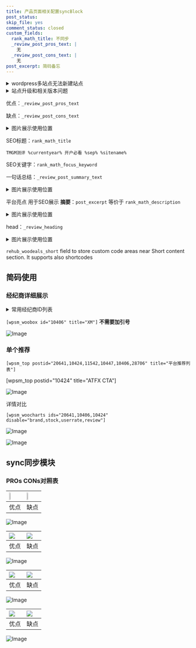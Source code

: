 ```yaml
---
title: 产品页面相关配置syncBlock
post_status: 
skip_file: yes
comment_status: closed
custom_fields:
  rank_math_title: 不同步
  _review_post_pros_text: |
    无
  _review_post_cons_text: |
    无
post_excerpt: 简码备忘
---
```

<details><summary>wordpress多站点无法新建站点</summary>

<li>和报错需要清理cookies一样的原因</li>
<li>wp-config.php里面<code>define( 'SUBDOMAIN_INSTALL', false );//子域名安装</code></li>
<li>新建子站点是用<code>define( 'SUBDOMAIN_INSTALL', true);//子域名安装</code> 完成以后，改成<code>false</code></li>
</details>

<details><summary>站点升级和相关版本问题</summary>

<p>wordpress：5.9.9
woocommerce：7.5.1
出现问题的地方：主题选项里面>><strong>Product layout >>compact style</strong></p>
<p>如何出现没有用过的字段 导致无法保存。先导出配置 然后进行修改，后面再次恢复即可。</p>
<p>出现部分字段无法显示时，需要返回默认布局后，对产品进行保存就好了。</p>
<p></p>
</details>

优点：`_review_post_pros_text`

缺点：`_review_post_cons_text`

<details><summary>图片展示使用位置</summary>

<img src="https://prod-files-secure.s3.us-west-2.amazonaws.com/39ed1227-6d7d-4570-be36-9ccd4a2c4241/f51d3d83-55d4-4bdf-9604-f37ec77ab556/Untitled.png?X-Amz-Algorithm=AWS4-HMAC-SHA256&X-Amz-Content-Sha256=UNSIGNED-PAYLOAD&X-Amz-Credential=ASIAZI2LB466WVHTHKSX%2F20250414%2Fus-west-2%2Fs3%2Faws4_request&X-Amz-Date=20250414T045520Z&X-Amz-Expires=3600&X-Amz-Security-Token=IQoJb3JpZ2luX2VjEIT%2F%2F%2F%2F%2F%2F%2F%2F%2F%2FwEaCXVzLXdlc3QtMiJGMEQCIE4qCX9s%2BUpJqQ2lBDAeNMuvX68GSjYPOCLsYGqXpIEXAiBRV5cAfI709ntU3qGlLX54A1EsfCGcccBL8CtOdXd%2BpSqIBAj9%2F%2F%2F%2F%2F%2F%2F%2F%2F%2F8BEAAaDDYzNzQyMzE4MzgwNSIM5%2BouOFZ4xKmBQwZwKtwDM3koqt4YjWiJ4dBDZexpRsg5WWMG0BlhaWfyYEIyIfVHFHh1J%2FFHNSUR4YJVEAWA%2FAWz3yYIpWeqZmZ0OW4a16R79Ug7GhubicGvOhSi0l9oAtxhPIxiyMigvSO8%2FO89DgWyqZHkW4AW8pP9gzi8OQ6XdAZlbxUdct3Krv7lcBdUKtpJXE2rMK0JBxc7FKnsh%2FxAl1WFLU6BEOkbO%2F8myQZWLtoFzEw7E1VtxSrlRML2HBCylR4S1uygVvXL7CTb5WKa1ZWNuo9GsHjTe%2BlO7pf1g%2FYi7RbEezJl27m16HU1ZE9u%2F5hEAG8%2B5TCYNtuyEw0g1nXycPPSgdm5Yv7SMEXQZ0jgqQvT%2BIQWsqhARYd%2BjaM%2F8AlACe%2BnjO3tikYYVhEluSad7QxrbBLmsjMyWZBnZon2t4IbwMsVPeI4SMPK415dmJ%2FWMNC2gqG0Gvj%2FzCNl8p5u5GECPAPpPMHIiIk5SOSXTM%2BDzdrJyGza4YZ4hMcObBy41ZO4YthsUIJoKpdsugtP5mD3ZumdHayZWWmxShru8tz8CLMeyILrG5GWFE3TFAjV82hAVXdFPciyIKAJ7Y95uYPLXEJ0VP1CH%2BoedwldRIYbqtBaGeueKBgYSu9zgkb3DLjuQl4w1I7yvwY6pgFhWtbK0fO6ZuJ3Mr%2F23sg1IpdfwYZLt7n7tIXlR0My%2BmOxf%2BGTlB%2BmBOsHTmyG2czo4J14qWfh91ecNgv4jnE4OCkyxq0tc9y1B%2FN8BRlxtzvue11Bd0981A4GkoQmvYILmLRcJb8Dktlp%2Fqzd9HU1U%2FUNgS1s6GGdf43s3QuEnnvgGaZo94hqYyjiwykr5Y26e7U0UxWC95ZBI17YRkciZvSkrMEP&X-Amz-Signature=168c5a445de152040087a3ffc9b22d263b33974dc3a8b862deb742038b8fd71c&X-Amz-SignedHeaders=host&x-id=GetObject" alt="Image">
</details>

SEO标题：`rank_math_title`

`TMGM测评 %currentyear% 开户必看 %sep% %sitename%`

SEO关键字：`rank_math_focus_keyword`

一句话总结：`_review_post_summary_text`

<details><summary>图片展示使用位置</summary>

<img src="https://prod-files-secure.s3.us-west-2.amazonaws.com/39ed1227-6d7d-4570-be36-9ccd4a2c4241/4b96a922-296c-4f4e-8630-d1c870cbce01/Untitled.png?X-Amz-Algorithm=AWS4-HMAC-SHA256&X-Amz-Content-Sha256=UNSIGNED-PAYLOAD&X-Amz-Credential=ASIAZI2LB466VNRAYUIO%2F20250414%2Fus-west-2%2Fs3%2Faws4_request&X-Amz-Date=20250414T045520Z&X-Amz-Expires=3600&X-Amz-Security-Token=IQoJb3JpZ2luX2VjEIT%2F%2F%2F%2F%2F%2F%2F%2F%2F%2FwEaCXVzLXdlc3QtMiJHMEUCIQDNZvGG3ieVnpieVGK2nsl2cGBP5OqslpuBo4YHw%2FtDpwIgRmUWxVtUNZbSHV791ENNPneNh4fr1EqWPrsWYHLt6CoqiAQI%2Ff%2F%2F%2F%2F%2F%2F%2F%2F%2F%2FARAAGgw2Mzc0MjMxODM4MDUiDKqThl8aVaGJGWuNCCrcA6Ah5IZxfcFIbL1Uk%2BIPyNAC2nBowQtLj%2FtxmLPOa9YF81UTpLd3OCIZds1axzwyXpwZX39rJmLCQLgWEAc4cAZlFCNByrr1fc7Bpzn7YDTG%2FWplm7%2B%2BOOV1ElL7TmZWQJww0gB9PQkWCDXpgvNkMwPd3nDNUd0Ph0SOJfD%2FrTswm8oADwZ9uJVIxLHoFCJ7dGdyYLA9l5YIy7RRSuO2o1wcbS8LFADie4pUw9kKyw6wePkZNiOv8KYA59TvhEodtSJKIMrtSrE1YNQieDHUEsh9owpPGNSsN5wUMeJayxtPq4SazH%2BGiSRlZ%2FmNpga6WvB9QmeEzIVFKtgerNjSYNB59Om7KmiCUeB%2B%2BJ42gu%2BS6bCY0yYL6GPMyQV2kPez3SP3cRhKlLq%2BevCFsiB14fiFGRqn0UZOGrDNH38Ge4zyGmbGfDK1Gz3HmNrSs5RVczanZSy2VK1idd2IWvVlX2jSgoJLfwlbEe%2FlXQJwddURqL87o1IIDdBMbHqpe9jzYcaiIAuxoJx8Y2Mt%2FxHCe1x3KUeTvRr6zQTiGXYTNlTad%2BBNKKLwgpPmwnMJyw%2F70CaD%2BAS3tIZkUc0secWQIe3fpUdkkQ9KVbnNtNa0f7WEprNgmNvblAMhHOaZMO%2BO8r8GOqUBvjy8FukAfM66Bj3DsRJukWCWovwvXJCZBnMqfvM9MNW8GrdMCGRKRwTacY%2BKQI9%2BRpwTvu2uNvsyVMxnuMVaseTdNVTJVn3fA6dOy3bWhuutOZ%2B0f6gtcDb9n5Ojw6ppFwWHzdG6ziAHlhuU2UtQLmpzzA%2FpKMk2w3y1QCmTwv89%2FFhhq%2BFcmAX8l05kmfDeNSxc3VI%2BQn3CWyNgNa8YZdBV3ATX&X-Amz-Signature=a4a9ead097dccd636b46498f373f8505a0b1b6b0b3d8b0a438e65661c87c356f&X-Amz-SignedHeaders=host&x-id=GetObject" alt="Image">
</details>

平台亮点 用于SEO展示 **摘要**：`post_excerpt`  等价于 `rank_math_description`

<details><summary>图片展示使用位置</summary>

<img src="https://prod-files-secure.s3.us-west-2.amazonaws.com/39ed1227-6d7d-4570-be36-9ccd4a2c4241/1ee11f63-b60a-4dfe-a7a7-d58ff23b5d88/Untitled.png?X-Amz-Algorithm=AWS4-HMAC-SHA256&X-Amz-Content-Sha256=UNSIGNED-PAYLOAD&X-Amz-Credential=ASIAZI2LB46657STHJZA%2F20250414%2Fus-west-2%2Fs3%2Faws4_request&X-Amz-Date=20250414T045521Z&X-Amz-Expires=3600&X-Amz-Security-Token=IQoJb3JpZ2luX2VjEIT%2F%2F%2F%2F%2F%2F%2F%2F%2F%2FwEaCXVzLXdlc3QtMiJHMEUCIE6VqAI%2F78M27U9OgvNul7IADn7V8X%2B2V6CR01TuSL3lAiEAqCV6Ebc9f3lFhYGbbkZiV0n1wdQGKeJU%2FOE42DK5xVMqiAQI%2Ff%2F%2F%2F%2F%2F%2F%2F%2F%2F%2FARAAGgw2Mzc0MjMxODM4MDUiDH6juxOGHNjtS4AXpyrcA3z9VE60OYDvB76zR8cvq1LtHJHFO9w70DhGmXF9QV3%2FPTMLLIFdvb%2FtwxcRuOCjIxI%2B49btxA%2BaIwjVFEHHKmOYUw3tYPZuqtwL121V6NvoEO0LccOkW9ICPpS6CKyCQgyLe0EKUY63v19HbYG%2B9GYsQMZ0Fv2dhXIhphmyLCn84uffHJOhWq2ebqgjhqfgVkrzgwZy5egh%2FNNXicpDJmCDCdncasUtHnI3KxWW8%2BLGLOVqIrH2tzJAdyUZMQlExHVzUfD6gWIo4c1S4ssQ%2BsR%2FyIGudKkHULAt1IgpcSn2ty90keeXsf7UBdkuRLdbfI2lHPR8qtZ7G6OEGPtm63lUS8Qb5pGJaaQDJsG1Al2A6Cg8UvLk7b7qkn5nRogXIh%2BhTP1EckeUtb1YvJR3u%2F3Ph%2B4Orn5QrdJjo5EGgD278o6xN2JKCsaRIL3tf6LduBb5PhsfHvbetPD6ZFKklvVRywT9N1YaqBm5snDrLx7GFbDPDY240Bo4himdNpjfHyB9S%2FRzEDOfPE2I%2Fp3pXV%2BjiPnDEDQ7qRLuztLsxrUlnh2v5dKMFL6rCOBAW6dD7VmvPyIc7ax4rRZO7S6C5IUDhA2CuRhGQeLuIGUMfI8poDykJUAAtH%2BRD9wKMOeO8r8GOqUBQWgePfLeRWX6BSCDQdg%2BLijtbPQYTqjsx9e3l6BBmNYxY1gblWxbMTlAvB1ifW6PU5%2B4eX1No7sLEILuy8RxZPPnNsRloEqfBrF6Gi8hQrlriRcV49%2Fke0gNAXJHRCBSAnbWCrFzBafgAudiMUjSEm8ZyRG%2FVZXnEFuKb%2BwCuq9XPAl5gNKqOO9noNZPFnWnlG0d32Ri8BR3yczsUFwQUEVbHdtm&X-Amz-Signature=d32473274004e46bdaf9aabe1ddcb6a9039fa77b146e40a753626cacf9698cd3&X-Amz-SignedHeaders=host&x-id=GetObject" alt="Image">
<img src="https://prod-files-secure.s3.us-west-2.amazonaws.com/39ed1227-6d7d-4570-be36-9ccd4a2c4241/ad4118b5-78d8-4fbe-801e-3b29b5d99c01/Untitled.png?X-Amz-Algorithm=AWS4-HMAC-SHA256&X-Amz-Content-Sha256=UNSIGNED-PAYLOAD&X-Amz-Credential=ASIAZI2LB46657STHJZA%2F20250414%2Fus-west-2%2Fs3%2Faws4_request&X-Amz-Date=20250414T045521Z&X-Amz-Expires=3600&X-Amz-Security-Token=IQoJb3JpZ2luX2VjEIT%2F%2F%2F%2F%2F%2F%2F%2F%2F%2FwEaCXVzLXdlc3QtMiJHMEUCIE6VqAI%2F78M27U9OgvNul7IADn7V8X%2B2V6CR01TuSL3lAiEAqCV6Ebc9f3lFhYGbbkZiV0n1wdQGKeJU%2FOE42DK5xVMqiAQI%2Ff%2F%2F%2F%2F%2F%2F%2F%2F%2F%2FARAAGgw2Mzc0MjMxODM4MDUiDH6juxOGHNjtS4AXpyrcA3z9VE60OYDvB76zR8cvq1LtHJHFO9w70DhGmXF9QV3%2FPTMLLIFdvb%2FtwxcRuOCjIxI%2B49btxA%2BaIwjVFEHHKmOYUw3tYPZuqtwL121V6NvoEO0LccOkW9ICPpS6CKyCQgyLe0EKUY63v19HbYG%2B9GYsQMZ0Fv2dhXIhphmyLCn84uffHJOhWq2ebqgjhqfgVkrzgwZy5egh%2FNNXicpDJmCDCdncasUtHnI3KxWW8%2BLGLOVqIrH2tzJAdyUZMQlExHVzUfD6gWIo4c1S4ssQ%2BsR%2FyIGudKkHULAt1IgpcSn2ty90keeXsf7UBdkuRLdbfI2lHPR8qtZ7G6OEGPtm63lUS8Qb5pGJaaQDJsG1Al2A6Cg8UvLk7b7qkn5nRogXIh%2BhTP1EckeUtb1YvJR3u%2F3Ph%2B4Orn5QrdJjo5EGgD278o6xN2JKCsaRIL3tf6LduBb5PhsfHvbetPD6ZFKklvVRywT9N1YaqBm5snDrLx7GFbDPDY240Bo4himdNpjfHyB9S%2FRzEDOfPE2I%2Fp3pXV%2BjiPnDEDQ7qRLuztLsxrUlnh2v5dKMFL6rCOBAW6dD7VmvPyIc7ax4rRZO7S6C5IUDhA2CuRhGQeLuIGUMfI8poDykJUAAtH%2BRD9wKMOeO8r8GOqUBQWgePfLeRWX6BSCDQdg%2BLijtbPQYTqjsx9e3l6BBmNYxY1gblWxbMTlAvB1ifW6PU5%2B4eX1No7sLEILuy8RxZPPnNsRloEqfBrF6Gi8hQrlriRcV49%2Fke0gNAXJHRCBSAnbWCrFzBafgAudiMUjSEm8ZyRG%2FVZXnEFuKb%2BwCuq9XPAl5gNKqOO9noNZPFnWnlG0d32Ri8BR3yczsUFwQUEVbHdtm&X-Amz-Signature=4317c4f4f457284894c0217c0f823167233f59742c54988de41a4c1b72f8534d&X-Amz-SignedHeaders=host&x-id=GetObject" alt="Image">
<img src="https://prod-files-secure.s3.us-west-2.amazonaws.com/39ed1227-6d7d-4570-be36-9ccd4a2c4241/a38cf7c9-a79c-4b64-9e94-13589fe0758b/Untitled.png?X-Amz-Algorithm=AWS4-HMAC-SHA256&X-Amz-Content-Sha256=UNSIGNED-PAYLOAD&X-Amz-Credential=ASIAZI2LB46657STHJZA%2F20250414%2Fus-west-2%2Fs3%2Faws4_request&X-Amz-Date=20250414T045521Z&X-Amz-Expires=3600&X-Amz-Security-Token=IQoJb3JpZ2luX2VjEIT%2F%2F%2F%2F%2F%2F%2F%2F%2F%2FwEaCXVzLXdlc3QtMiJHMEUCIE6VqAI%2F78M27U9OgvNul7IADn7V8X%2B2V6CR01TuSL3lAiEAqCV6Ebc9f3lFhYGbbkZiV0n1wdQGKeJU%2FOE42DK5xVMqiAQI%2Ff%2F%2F%2F%2F%2F%2F%2F%2F%2F%2FARAAGgw2Mzc0MjMxODM4MDUiDH6juxOGHNjtS4AXpyrcA3z9VE60OYDvB76zR8cvq1LtHJHFO9w70DhGmXF9QV3%2FPTMLLIFdvb%2FtwxcRuOCjIxI%2B49btxA%2BaIwjVFEHHKmOYUw3tYPZuqtwL121V6NvoEO0LccOkW9ICPpS6CKyCQgyLe0EKUY63v19HbYG%2B9GYsQMZ0Fv2dhXIhphmyLCn84uffHJOhWq2ebqgjhqfgVkrzgwZy5egh%2FNNXicpDJmCDCdncasUtHnI3KxWW8%2BLGLOVqIrH2tzJAdyUZMQlExHVzUfD6gWIo4c1S4ssQ%2BsR%2FyIGudKkHULAt1IgpcSn2ty90keeXsf7UBdkuRLdbfI2lHPR8qtZ7G6OEGPtm63lUS8Qb5pGJaaQDJsG1Al2A6Cg8UvLk7b7qkn5nRogXIh%2BhTP1EckeUtb1YvJR3u%2F3Ph%2B4Orn5QrdJjo5EGgD278o6xN2JKCsaRIL3tf6LduBb5PhsfHvbetPD6ZFKklvVRywT9N1YaqBm5snDrLx7GFbDPDY240Bo4himdNpjfHyB9S%2FRzEDOfPE2I%2Fp3pXV%2BjiPnDEDQ7qRLuztLsxrUlnh2v5dKMFL6rCOBAW6dD7VmvPyIc7ax4rRZO7S6C5IUDhA2CuRhGQeLuIGUMfI8poDykJUAAtH%2BRD9wKMOeO8r8GOqUBQWgePfLeRWX6BSCDQdg%2BLijtbPQYTqjsx9e3l6BBmNYxY1gblWxbMTlAvB1ifW6PU5%2B4eX1No7sLEILuy8RxZPPnNsRloEqfBrF6Gi8hQrlriRcV49%2Fke0gNAXJHRCBSAnbWCrFzBafgAudiMUjSEm8ZyRG%2FVZXnEFuKb%2BwCuq9XPAl5gNKqOO9noNZPFnWnlG0d32Ri8BR3yczsUFwQUEVbHdtm&X-Amz-Signature=6c3dca7029ca4b6249599809c4a725a62c2f04163fde91f2eeac46a0184c3838&X-Amz-SignedHeaders=host&x-id=GetObject" alt="Image">
<img src="https://prod-files-secure.s3.us-west-2.amazonaws.com/39ed1227-6d7d-4570-be36-9ccd4a2c4241/7da6fc1e-d2ac-42ae-8c75-cb5749aa18f6/Untitled.png?X-Amz-Algorithm=AWS4-HMAC-SHA256&X-Amz-Content-Sha256=UNSIGNED-PAYLOAD&X-Amz-Credential=ASIAZI2LB46657STHJZA%2F20250414%2Fus-west-2%2Fs3%2Faws4_request&X-Amz-Date=20250414T045521Z&X-Amz-Expires=3600&X-Amz-Security-Token=IQoJb3JpZ2luX2VjEIT%2F%2F%2F%2F%2F%2F%2F%2F%2F%2FwEaCXVzLXdlc3QtMiJHMEUCIE6VqAI%2F78M27U9OgvNul7IADn7V8X%2B2V6CR01TuSL3lAiEAqCV6Ebc9f3lFhYGbbkZiV0n1wdQGKeJU%2FOE42DK5xVMqiAQI%2Ff%2F%2F%2F%2F%2F%2F%2F%2F%2F%2FARAAGgw2Mzc0MjMxODM4MDUiDH6juxOGHNjtS4AXpyrcA3z9VE60OYDvB76zR8cvq1LtHJHFO9w70DhGmXF9QV3%2FPTMLLIFdvb%2FtwxcRuOCjIxI%2B49btxA%2BaIwjVFEHHKmOYUw3tYPZuqtwL121V6NvoEO0LccOkW9ICPpS6CKyCQgyLe0EKUY63v19HbYG%2B9GYsQMZ0Fv2dhXIhphmyLCn84uffHJOhWq2ebqgjhqfgVkrzgwZy5egh%2FNNXicpDJmCDCdncasUtHnI3KxWW8%2BLGLOVqIrH2tzJAdyUZMQlExHVzUfD6gWIo4c1S4ssQ%2BsR%2FyIGudKkHULAt1IgpcSn2ty90keeXsf7UBdkuRLdbfI2lHPR8qtZ7G6OEGPtm63lUS8Qb5pGJaaQDJsG1Al2A6Cg8UvLk7b7qkn5nRogXIh%2BhTP1EckeUtb1YvJR3u%2F3Ph%2B4Orn5QrdJjo5EGgD278o6xN2JKCsaRIL3tf6LduBb5PhsfHvbetPD6ZFKklvVRywT9N1YaqBm5snDrLx7GFbDPDY240Bo4himdNpjfHyB9S%2FRzEDOfPE2I%2Fp3pXV%2BjiPnDEDQ7qRLuztLsxrUlnh2v5dKMFL6rCOBAW6dD7VmvPyIc7ax4rRZO7S6C5IUDhA2CuRhGQeLuIGUMfI8poDykJUAAtH%2BRD9wKMOeO8r8GOqUBQWgePfLeRWX6BSCDQdg%2BLijtbPQYTqjsx9e3l6BBmNYxY1gblWxbMTlAvB1ifW6PU5%2B4eX1No7sLEILuy8RxZPPnNsRloEqfBrF6Gi8hQrlriRcV49%2Fke0gNAXJHRCBSAnbWCrFzBafgAudiMUjSEm8ZyRG%2FVZXnEFuKb%2BwCuq9XPAl5gNKqOO9noNZPFnWnlG0d32Ri8BR3yczsUFwQUEVbHdtm&X-Amz-Signature=cc5ebbd3f43191b233064b9b958d83427831176e876fb87d4d94844202406dde&X-Amz-SignedHeaders=host&x-id=GetObject" alt="Image">
<img src="https://prod-files-secure.s3.us-west-2.amazonaws.com/39ed1227-6d7d-4570-be36-9ccd4a2c4241/7e97f40a-eaee-47f5-b2f9-475f96808fa7/Untitled.png?X-Amz-Algorithm=AWS4-HMAC-SHA256&X-Amz-Content-Sha256=UNSIGNED-PAYLOAD&X-Amz-Credential=ASIAZI2LB46657STHJZA%2F20250414%2Fus-west-2%2Fs3%2Faws4_request&X-Amz-Date=20250414T045521Z&X-Amz-Expires=3600&X-Amz-Security-Token=IQoJb3JpZ2luX2VjEIT%2F%2F%2F%2F%2F%2F%2F%2F%2F%2FwEaCXVzLXdlc3QtMiJHMEUCIE6VqAI%2F78M27U9OgvNul7IADn7V8X%2B2V6CR01TuSL3lAiEAqCV6Ebc9f3lFhYGbbkZiV0n1wdQGKeJU%2FOE42DK5xVMqiAQI%2Ff%2F%2F%2F%2F%2F%2F%2F%2F%2F%2FARAAGgw2Mzc0MjMxODM4MDUiDH6juxOGHNjtS4AXpyrcA3z9VE60OYDvB76zR8cvq1LtHJHFO9w70DhGmXF9QV3%2FPTMLLIFdvb%2FtwxcRuOCjIxI%2B49btxA%2BaIwjVFEHHKmOYUw3tYPZuqtwL121V6NvoEO0LccOkW9ICPpS6CKyCQgyLe0EKUY63v19HbYG%2B9GYsQMZ0Fv2dhXIhphmyLCn84uffHJOhWq2ebqgjhqfgVkrzgwZy5egh%2FNNXicpDJmCDCdncasUtHnI3KxWW8%2BLGLOVqIrH2tzJAdyUZMQlExHVzUfD6gWIo4c1S4ssQ%2BsR%2FyIGudKkHULAt1IgpcSn2ty90keeXsf7UBdkuRLdbfI2lHPR8qtZ7G6OEGPtm63lUS8Qb5pGJaaQDJsG1Al2A6Cg8UvLk7b7qkn5nRogXIh%2BhTP1EckeUtb1YvJR3u%2F3Ph%2B4Orn5QrdJjo5EGgD278o6xN2JKCsaRIL3tf6LduBb5PhsfHvbetPD6ZFKklvVRywT9N1YaqBm5snDrLx7GFbDPDY240Bo4himdNpjfHyB9S%2FRzEDOfPE2I%2Fp3pXV%2BjiPnDEDQ7qRLuztLsxrUlnh2v5dKMFL6rCOBAW6dD7VmvPyIc7ax4rRZO7S6C5IUDhA2CuRhGQeLuIGUMfI8poDykJUAAtH%2BRD9wKMOeO8r8GOqUBQWgePfLeRWX6BSCDQdg%2BLijtbPQYTqjsx9e3l6BBmNYxY1gblWxbMTlAvB1ifW6PU5%2B4eX1No7sLEILuy8RxZPPnNsRloEqfBrF6Gi8hQrlriRcV49%2Fke0gNAXJHRCBSAnbWCrFzBafgAudiMUjSEm8ZyRG%2FVZXnEFuKb%2BwCuq9XPAl5gNKqOO9noNZPFnWnlG0d32Ri8BR3yczsUFwQUEVbHdtm&X-Amz-Signature=51f1d623761301036e3c47a99f74aeca0878e67e6dffa3171502927f10263fb2&X-Amz-SignedHeaders=host&x-id=GetObject" alt="Image">
</details>

head：`_review_heading`

<details><summary>图片展示使用位置</summary>

<img src="https://prod-files-secure.s3.us-west-2.amazonaws.com/39ed1227-6d7d-4570-be36-9ccd4a2c4241/3a4650ad-9887-415c-889a-edd51fa54f27/Untitled.png?X-Amz-Algorithm=AWS4-HMAC-SHA256&X-Amz-Content-Sha256=UNSIGNED-PAYLOAD&X-Amz-Credential=ASIAZI2LB46632NAZ6FF%2F20250414%2Fus-west-2%2Fs3%2Faws4_request&X-Amz-Date=20250414T045521Z&X-Amz-Expires=3600&X-Amz-Security-Token=IQoJb3JpZ2luX2VjEIT%2F%2F%2F%2F%2F%2F%2F%2F%2F%2FwEaCXVzLXdlc3QtMiJGMEQCICAmAsaqLOE8S5eBMth%2B523qMKCwRsNm6evJLhwpx%2BuKAiBaU0ivz30lgCg6yggF78UevBkQ7gS5W3%2Fixz35UKLVXCqIBAj9%2F%2F%2F%2F%2F%2F%2F%2F%2F%2F8BEAAaDDYzNzQyMzE4MzgwNSIMBxr4PX7HSJx86UTqKtwDJMf0W%2F%2BFb7eyRw51q1lBmXFvL%2BbRuvsXf0z%2Btzew6OGrVppqhFuC17VW7Tz%2BT476iFcX1rmCY4XRZcWRDeDMkmpTrosxabB6E5qxZdXkuMwizE1M%2FMqjFDCeEkXm6Fe0gPbj62NjjsUll1ThabVXQpHvdqy6AGp4xuHKHgoJQv%2FkMnmvWk2Hbh0fa4m47ULk%2FOSOCSSMBJkru5yDNNy70FrsCk0jSQQv%2F%2BLr6lS%2BmlJM9y2pJ%2B66b1wiWCWp6Dj9nZIyUh1aq%2BvWgUAUnMYbwG4FY2Y8z42HHZ03PgdSz2EIvuRjXH2n0kkFtBmX50%2FuomC%2BcLXTOa%2BCiAmcFQzISKQk0CbYD4e47PjBeLM%2BcqZRMO8FUCXLPCr6Ls7bhFkm4cE21f3x3iIRJj28UZkS%2B7vm8GwE8syx8tC99LsbHrD8J%2FNjdVEBjBJcM%2B8Zbq0GV0TTR2u9q222y8qaC%2BX463LWrBvymtFqptVl%2BPvkbrDqzgpKFfMICbfZpD5RaZRbxa15DBxpclA7b2K9cOzB6ZuWeAdgGGfZCa9aPsuEd694KIVIoJ9FC1EpzkeoXnDyXATGpn1GCCGHLbpnSaUO%2Badl%2BgCEgdgOIS21qPFeef2uhtAtSTrPieJ0VpMw347yvwY6pgGqfxiNHnwVSq649cyG3J%2FLwiw3J8eAgBRIPvH%2FtbFd1IaI9zE3ZXzqNap8%2FqoxaxkZ6OzzHP06jquoEcRaak7%2FaVx9Keiju9EymMMHJwAoYHqyNIBgeAouborFak3VdE%2F78LfhYq7mIYEC%2Fsn0ycSIfQSxOhfC8Wx1ZVNcbjLkEetA%2BVKoT3ulRriNv1RLKDBDwJ8VdqMLhXpXEAwHwee4m0k%2F8sr2&X-Amz-Signature=c8526681f99f0e9982b4beddbeb0a0086232c2199f30c090ec1709e07d947dc0&X-Amz-SignedHeaders=host&x-id=GetObject" alt="Image">
</details>

`rehub_woodeals_short`	field to store custom code areas near Short content section. It supports also shortcodes



## 简码使用

### 经纪商详细展示

<details><summary>常用经纪商ID列表</summary>

<pre><code class="php">嘉盛 ===> 20641  [wpsm_woobox id="20641" title="嘉盛"]
易信easymarkets ===> 11542  [wpsm_woobox id="11542" title="易信easymarkets"]
ATFX外汇 ===> 10424  [wpsm_woobox id="10424" title="ATFX"]
XM ===> 10406  [wpsm_woobox id="10406" title="XM"]
TMGM ===> 29622  [wpsm_woobox id="29622" title="TMGM"]
HYCM ===> 10447  [wpsm_woobox id="10447" title="HYCM"]
fpmarkets澳福外汇 ===> 20639  [wpsm_woobox id="20639" title="fpmarkets澳福外汇"]</code></pre>
</details>

`[wpsm_woobox id="10406" title="XM"]` **不需要加引号**

![Image](https://prod-files-secure.s3.us-west-2.amazonaws.com/39ed1227-6d7d-4570-be36-9ccd4a2c4241/4f898f9d-0fa7-4e43-acd3-ac6bc7be575a/Untitled.png?X-Amz-Algorithm=AWS4-HMAC-SHA256&X-Amz-Content-Sha256=UNSIGNED-PAYLOAD&X-Amz-Credential=ASIAZI2LB4664FCIEVHC%2F20250414%2Fus-west-2%2Fs3%2Faws4_request&X-Amz-Date=20250414T045519Z&X-Amz-Expires=3600&X-Amz-Security-Token=IQoJb3JpZ2luX2VjEIT%2F%2F%2F%2F%2F%2F%2F%2F%2F%2FwEaCXVzLXdlc3QtMiJGMEQCIFQTCnYYXPgOvRnxuminbusK6vWGUxkzWjL2uUbo6R61AiBr4nSgkUyljy9msL2pzyEAGHRHkdofPa1CdpT%2Fd0KyjSqIBAj9%2F%2F%2F%2F%2F%2F%2F%2F%2F%2F8BEAAaDDYzNzQyMzE4MzgwNSIMUfYtI1qDQYKgrPWgKtwDoC%2FQ2K6D%2FBzDFqHeavEG2KidzpqXHqFmNmvfN3pLsybnoH5q2nIF34vLMwELZECr3n7CW6QmaDI7vqiOnrOFibojoz6X4pJnhIi5wBEb0jRHIGIp1CInzZ5AWK%2B0QKosf8D90zvUjBh%2FPtiAufyYHhrfQ1%2BkNs0PJ2jSw%2F8im3qO1432y1UusZZjDAmd5tKDwDZxTTq1dG%2BXJO9wSjTLxIYTwkyfYmgUa6MFi8im%2FmLoZoeNDO3sHUbfCVfBs2jKBXoLKurYqajU3%2BwIC1ro1HrBgmIO1NCp%2FZIP25BIRsWPXMgGcksPf8DYrbbogYcwMJxp6aYHSYaMvEMzxU7vJaHr%2BrUUYvmNtrBOWGAvOFtgt9hX3aVyzH2CM2KLkjUlOLOn7Pj4QYLxe8U0%2BBinwxLU%2Fw9j5pVtqEYxuWLA6JPiVFqkcAyw7pRyR1q9NP%2B%2F7e1kHPa2l2bb1WafdJCYn5Lhxy8EkQI%2FLO67miNeihqwGlnnASUnV3jvoGjS0t4VcMg2ayxxMR%2FInjzo2fIdLp5qYgapUTuYYPSMC71v1shl4gWgfDtEQZBXmYzrlbfkeT1JONY0KDp68bxXKOAYlsPRsl382hhJDZcFcEAvzUSZCLR4g7O7zXxRJ80w747yvwY6pgFLcndrz22K8ICLU6qkDv42wt82CE79Lmwfax2h%2B5mJXr7wm%2BGyG6EyHHqab9zU9tgMXF%2FtTwfvDq5sNvR%2BeiAtQhR9kCcNW7tcQvT4vPkXXgdjed9Rwkg%2FUT4RiEDGXO3nVd%2FR3uYPRmTZWEmHzARjZPERRgyZSfd7DyEy1u5mFXEf6iK3VccTF2aWC8okVvDl6SxocFsuyn6Zoohfeoni5vxk1J5Q&X-Amz-Signature=2542b772f9c7ffe3d6887185d169f219c065f8470209aa885cbc83ed082700be&X-Amz-SignedHeaders=host&x-id=GetObject)

### 单个推荐
`[wpsm_top postid="20641,10424,11542,10447,10406,28706" title="平台推荐列表"]`

[wpsm_top postid="10424" title="ATFX CTA"]

![Image](https://prod-files-secure.s3.us-west-2.amazonaws.com/39ed1227-6d7d-4570-be36-9ccd4a2c4241/5ac620dc-51a8-48b6-b55d-91f47299193c/Untitled.png?X-Amz-Algorithm=AWS4-HMAC-SHA256&X-Amz-Content-Sha256=UNSIGNED-PAYLOAD&X-Amz-Credential=ASIAZI2LB4664FCIEVHC%2F20250414%2Fus-west-2%2Fs3%2Faws4_request&X-Amz-Date=20250414T045519Z&X-Amz-Expires=3600&X-Amz-Security-Token=IQoJb3JpZ2luX2VjEIT%2F%2F%2F%2F%2F%2F%2F%2F%2F%2FwEaCXVzLXdlc3QtMiJGMEQCIFQTCnYYXPgOvRnxuminbusK6vWGUxkzWjL2uUbo6R61AiBr4nSgkUyljy9msL2pzyEAGHRHkdofPa1CdpT%2Fd0KyjSqIBAj9%2F%2F%2F%2F%2F%2F%2F%2F%2F%2F8BEAAaDDYzNzQyMzE4MzgwNSIMUfYtI1qDQYKgrPWgKtwDoC%2FQ2K6D%2FBzDFqHeavEG2KidzpqXHqFmNmvfN3pLsybnoH5q2nIF34vLMwELZECr3n7CW6QmaDI7vqiOnrOFibojoz6X4pJnhIi5wBEb0jRHIGIp1CInzZ5AWK%2B0QKosf8D90zvUjBh%2FPtiAufyYHhrfQ1%2BkNs0PJ2jSw%2F8im3qO1432y1UusZZjDAmd5tKDwDZxTTq1dG%2BXJO9wSjTLxIYTwkyfYmgUa6MFi8im%2FmLoZoeNDO3sHUbfCVfBs2jKBXoLKurYqajU3%2BwIC1ro1HrBgmIO1NCp%2FZIP25BIRsWPXMgGcksPf8DYrbbogYcwMJxp6aYHSYaMvEMzxU7vJaHr%2BrUUYvmNtrBOWGAvOFtgt9hX3aVyzH2CM2KLkjUlOLOn7Pj4QYLxe8U0%2BBinwxLU%2Fw9j5pVtqEYxuWLA6JPiVFqkcAyw7pRyR1q9NP%2B%2F7e1kHPa2l2bb1WafdJCYn5Lhxy8EkQI%2FLO67miNeihqwGlnnASUnV3jvoGjS0t4VcMg2ayxxMR%2FInjzo2fIdLp5qYgapUTuYYPSMC71v1shl4gWgfDtEQZBXmYzrlbfkeT1JONY0KDp68bxXKOAYlsPRsl382hhJDZcFcEAvzUSZCLR4g7O7zXxRJ80w747yvwY6pgFLcndrz22K8ICLU6qkDv42wt82CE79Lmwfax2h%2B5mJXr7wm%2BGyG6EyHHqab9zU9tgMXF%2FtTwfvDq5sNvR%2BeiAtQhR9kCcNW7tcQvT4vPkXXgdjed9Rwkg%2FUT4RiEDGXO3nVd%2FR3uYPRmTZWEmHzARjZPERRgyZSfd7DyEy1u5mFXEf6iK3VccTF2aWC8okVvDl6SxocFsuyn6Zoohfeoni5vxk1J5Q&X-Amz-Signature=8ba7fb492c71d26a6cf74c2619cffa9b412d15bce17b15077fbc8c573ffa8f68&X-Amz-SignedHeaders=host&x-id=GetObject)

详情对比

`[wpsm_woocharts ids="20641,10406,10424" disable="brand,stock,userrate,review"]`

![Image](https://prod-files-secure.s3.us-west-2.amazonaws.com/39ed1227-6d7d-4570-be36-9ccd4a2c4241/bf3ba45f-b9f3-4295-8aef-b4a495fd25f4/Untitled.png?X-Amz-Algorithm=AWS4-HMAC-SHA256&X-Amz-Content-Sha256=UNSIGNED-PAYLOAD&X-Amz-Credential=ASIAZI2LB4664FCIEVHC%2F20250414%2Fus-west-2%2Fs3%2Faws4_request&X-Amz-Date=20250414T045519Z&X-Amz-Expires=3600&X-Amz-Security-Token=IQoJb3JpZ2luX2VjEIT%2F%2F%2F%2F%2F%2F%2F%2F%2F%2FwEaCXVzLXdlc3QtMiJGMEQCIFQTCnYYXPgOvRnxuminbusK6vWGUxkzWjL2uUbo6R61AiBr4nSgkUyljy9msL2pzyEAGHRHkdofPa1CdpT%2Fd0KyjSqIBAj9%2F%2F%2F%2F%2F%2F%2F%2F%2F%2F8BEAAaDDYzNzQyMzE4MzgwNSIMUfYtI1qDQYKgrPWgKtwDoC%2FQ2K6D%2FBzDFqHeavEG2KidzpqXHqFmNmvfN3pLsybnoH5q2nIF34vLMwELZECr3n7CW6QmaDI7vqiOnrOFibojoz6X4pJnhIi5wBEb0jRHIGIp1CInzZ5AWK%2B0QKosf8D90zvUjBh%2FPtiAufyYHhrfQ1%2BkNs0PJ2jSw%2F8im3qO1432y1UusZZjDAmd5tKDwDZxTTq1dG%2BXJO9wSjTLxIYTwkyfYmgUa6MFi8im%2FmLoZoeNDO3sHUbfCVfBs2jKBXoLKurYqajU3%2BwIC1ro1HrBgmIO1NCp%2FZIP25BIRsWPXMgGcksPf8DYrbbogYcwMJxp6aYHSYaMvEMzxU7vJaHr%2BrUUYvmNtrBOWGAvOFtgt9hX3aVyzH2CM2KLkjUlOLOn7Pj4QYLxe8U0%2BBinwxLU%2Fw9j5pVtqEYxuWLA6JPiVFqkcAyw7pRyR1q9NP%2B%2F7e1kHPa2l2bb1WafdJCYn5Lhxy8EkQI%2FLO67miNeihqwGlnnASUnV3jvoGjS0t4VcMg2ayxxMR%2FInjzo2fIdLp5qYgapUTuYYPSMC71v1shl4gWgfDtEQZBXmYzrlbfkeT1JONY0KDp68bxXKOAYlsPRsl382hhJDZcFcEAvzUSZCLR4g7O7zXxRJ80w747yvwY6pgFLcndrz22K8ICLU6qkDv42wt82CE79Lmwfax2h%2B5mJXr7wm%2BGyG6EyHHqab9zU9tgMXF%2FtTwfvDq5sNvR%2BeiAtQhR9kCcNW7tcQvT4vPkXXgdjed9Rwkg%2FUT4RiEDGXO3nVd%2FR3uYPRmTZWEmHzARjZPERRgyZSfd7DyEy1u5mFXEf6iK3VccTF2aWC8okVvDl6SxocFsuyn6Zoohfeoni5vxk1J5Q&X-Amz-Signature=149554b095e01fb3995c1c32991110996ef9acc25f08fb43507f6aa673680b71&X-Amz-SignedHeaders=host&x-id=GetObject)

![Image](https://prod-files-secure.s3.us-west-2.amazonaws.com/39ed1227-6d7d-4570-be36-9ccd4a2c4241/30bc56ef-f383-4b48-9768-2ebc9e436ec0/Untitled.png?X-Amz-Algorithm=AWS4-HMAC-SHA256&X-Amz-Content-Sha256=UNSIGNED-PAYLOAD&X-Amz-Credential=ASIAZI2LB4664FCIEVHC%2F20250414%2Fus-west-2%2Fs3%2Faws4_request&X-Amz-Date=20250414T045519Z&X-Amz-Expires=3600&X-Amz-Security-Token=IQoJb3JpZ2luX2VjEIT%2F%2F%2F%2F%2F%2F%2F%2F%2F%2FwEaCXVzLXdlc3QtMiJGMEQCIFQTCnYYXPgOvRnxuminbusK6vWGUxkzWjL2uUbo6R61AiBr4nSgkUyljy9msL2pzyEAGHRHkdofPa1CdpT%2Fd0KyjSqIBAj9%2F%2F%2F%2F%2F%2F%2F%2F%2F%2F8BEAAaDDYzNzQyMzE4MzgwNSIMUfYtI1qDQYKgrPWgKtwDoC%2FQ2K6D%2FBzDFqHeavEG2KidzpqXHqFmNmvfN3pLsybnoH5q2nIF34vLMwELZECr3n7CW6QmaDI7vqiOnrOFibojoz6X4pJnhIi5wBEb0jRHIGIp1CInzZ5AWK%2B0QKosf8D90zvUjBh%2FPtiAufyYHhrfQ1%2BkNs0PJ2jSw%2F8im3qO1432y1UusZZjDAmd5tKDwDZxTTq1dG%2BXJO9wSjTLxIYTwkyfYmgUa6MFi8im%2FmLoZoeNDO3sHUbfCVfBs2jKBXoLKurYqajU3%2BwIC1ro1HrBgmIO1NCp%2FZIP25BIRsWPXMgGcksPf8DYrbbogYcwMJxp6aYHSYaMvEMzxU7vJaHr%2BrUUYvmNtrBOWGAvOFtgt9hX3aVyzH2CM2KLkjUlOLOn7Pj4QYLxe8U0%2BBinwxLU%2Fw9j5pVtqEYxuWLA6JPiVFqkcAyw7pRyR1q9NP%2B%2F7e1kHPa2l2bb1WafdJCYn5Lhxy8EkQI%2FLO67miNeihqwGlnnASUnV3jvoGjS0t4VcMg2ayxxMR%2FInjzo2fIdLp5qYgapUTuYYPSMC71v1shl4gWgfDtEQZBXmYzrlbfkeT1JONY0KDp68bxXKOAYlsPRsl382hhJDZcFcEAvzUSZCLR4g7O7zXxRJ80w747yvwY6pgFLcndrz22K8ICLU6qkDv42wt82CE79Lmwfax2h%2B5mJXr7wm%2BGyG6EyHHqab9zU9tgMXF%2FtTwfvDq5sNvR%2BeiAtQhR9kCcNW7tcQvT4vPkXXgdjed9Rwkg%2FUT4RiEDGXO3nVd%2FR3uYPRmTZWEmHzARjZPERRgyZSfd7DyEy1u5mFXEf6iK3VccTF2aWC8okVvDl6SxocFsuyn6Zoohfeoni5vxk1J5Q&X-Amz-Signature=e1d85cdf67387c03db8521e2661c7ca5a9618687aeb9b258cfc210e845de0927&X-Amz-SignedHeaders=host&x-id=GetObject)

## sync同步模块

### PROs CONs对照表

| <img src="https://cdn.ifttt.fun/gh/jarlin8/OSS@main/icons/customize/pros.svg" height="auto" width="37.3%"> | <img src="https://cdn.ifttt.fun/gh/jarlin8/OSS@main/icons/customize/cons.svg" height="auto" width="28.8%"> |
| :--- | :--- |
| 优点 | 缺点 |

![Image](https://prod-files-secure.s3.us-west-2.amazonaws.com/39ed1227-6d7d-4570-be36-9ccd4a2c4241/8742b755-dfb5-4004-9a5f-d6e561664bd8/Untitled.png?X-Amz-Algorithm=AWS4-HMAC-SHA256&X-Amz-Content-Sha256=UNSIGNED-PAYLOAD&X-Amz-Credential=ASIAZI2LB4664FCIEVHC%2F20250414%2Fus-west-2%2Fs3%2Faws4_request&X-Amz-Date=20250414T045519Z&X-Amz-Expires=3600&X-Amz-Security-Token=IQoJb3JpZ2luX2VjEIT%2F%2F%2F%2F%2F%2F%2F%2F%2F%2FwEaCXVzLXdlc3QtMiJGMEQCIFQTCnYYXPgOvRnxuminbusK6vWGUxkzWjL2uUbo6R61AiBr4nSgkUyljy9msL2pzyEAGHRHkdofPa1CdpT%2Fd0KyjSqIBAj9%2F%2F%2F%2F%2F%2F%2F%2F%2F%2F8BEAAaDDYzNzQyMzE4MzgwNSIMUfYtI1qDQYKgrPWgKtwDoC%2FQ2K6D%2FBzDFqHeavEG2KidzpqXHqFmNmvfN3pLsybnoH5q2nIF34vLMwELZECr3n7CW6QmaDI7vqiOnrOFibojoz6X4pJnhIi5wBEb0jRHIGIp1CInzZ5AWK%2B0QKosf8D90zvUjBh%2FPtiAufyYHhrfQ1%2BkNs0PJ2jSw%2F8im3qO1432y1UusZZjDAmd5tKDwDZxTTq1dG%2BXJO9wSjTLxIYTwkyfYmgUa6MFi8im%2FmLoZoeNDO3sHUbfCVfBs2jKBXoLKurYqajU3%2BwIC1ro1HrBgmIO1NCp%2FZIP25BIRsWPXMgGcksPf8DYrbbogYcwMJxp6aYHSYaMvEMzxU7vJaHr%2BrUUYvmNtrBOWGAvOFtgt9hX3aVyzH2CM2KLkjUlOLOn7Pj4QYLxe8U0%2BBinwxLU%2Fw9j5pVtqEYxuWLA6JPiVFqkcAyw7pRyR1q9NP%2B%2F7e1kHPa2l2bb1WafdJCYn5Lhxy8EkQI%2FLO67miNeihqwGlnnASUnV3jvoGjS0t4VcMg2ayxxMR%2FInjzo2fIdLp5qYgapUTuYYPSMC71v1shl4gWgfDtEQZBXmYzrlbfkeT1JONY0KDp68bxXKOAYlsPRsl382hhJDZcFcEAvzUSZCLR4g7O7zXxRJ80w747yvwY6pgFLcndrz22K8ICLU6qkDv42wt82CE79Lmwfax2h%2B5mJXr7wm%2BGyG6EyHHqab9zU9tgMXF%2FtTwfvDq5sNvR%2BeiAtQhR9kCcNW7tcQvT4vPkXXgdjed9Rwkg%2FUT4RiEDGXO3nVd%2FR3uYPRmTZWEmHzARjZPERRgyZSfd7DyEy1u5mFXEf6iK3VccTF2aWC8okVvDl6SxocFsuyn6Zoohfeoni5vxk1J5Q&X-Amz-Signature=0d6d1a69bb3772b7b6fa1bb7c206958d60b25f38fa8e92693bf756e280600b63&X-Amz-SignedHeaders=host&x-id=GetObject)

| <img src="https://cdn.ifttt.fun/gh/jarlin8/OSS@main/icons/customize/pros1.svg" height="auto"> | <img src="https://cdn.ifttt.fun/gh/jarlin8/OSS@main/icons/customize/cons1.svg" height="auto"> |
| :--- | :--- |
| 优点 | 缺点 |

![Image](https://prod-files-secure.s3.us-west-2.amazonaws.com/39ed1227-6d7d-4570-be36-9ccd4a2c4241/806358f8-c9c4-4e17-bb35-c6c76a5397a5/Untitled.png?X-Amz-Algorithm=AWS4-HMAC-SHA256&X-Amz-Content-Sha256=UNSIGNED-PAYLOAD&X-Amz-Credential=ASIAZI2LB4664FCIEVHC%2F20250414%2Fus-west-2%2Fs3%2Faws4_request&X-Amz-Date=20250414T045519Z&X-Amz-Expires=3600&X-Amz-Security-Token=IQoJb3JpZ2luX2VjEIT%2F%2F%2F%2F%2F%2F%2F%2F%2F%2FwEaCXVzLXdlc3QtMiJGMEQCIFQTCnYYXPgOvRnxuminbusK6vWGUxkzWjL2uUbo6R61AiBr4nSgkUyljy9msL2pzyEAGHRHkdofPa1CdpT%2Fd0KyjSqIBAj9%2F%2F%2F%2F%2F%2F%2F%2F%2F%2F8BEAAaDDYzNzQyMzE4MzgwNSIMUfYtI1qDQYKgrPWgKtwDoC%2FQ2K6D%2FBzDFqHeavEG2KidzpqXHqFmNmvfN3pLsybnoH5q2nIF34vLMwELZECr3n7CW6QmaDI7vqiOnrOFibojoz6X4pJnhIi5wBEb0jRHIGIp1CInzZ5AWK%2B0QKosf8D90zvUjBh%2FPtiAufyYHhrfQ1%2BkNs0PJ2jSw%2F8im3qO1432y1UusZZjDAmd5tKDwDZxTTq1dG%2BXJO9wSjTLxIYTwkyfYmgUa6MFi8im%2FmLoZoeNDO3sHUbfCVfBs2jKBXoLKurYqajU3%2BwIC1ro1HrBgmIO1NCp%2FZIP25BIRsWPXMgGcksPf8DYrbbogYcwMJxp6aYHSYaMvEMzxU7vJaHr%2BrUUYvmNtrBOWGAvOFtgt9hX3aVyzH2CM2KLkjUlOLOn7Pj4QYLxe8U0%2BBinwxLU%2Fw9j5pVtqEYxuWLA6JPiVFqkcAyw7pRyR1q9NP%2B%2F7e1kHPa2l2bb1WafdJCYn5Lhxy8EkQI%2FLO67miNeihqwGlnnASUnV3jvoGjS0t4VcMg2ayxxMR%2FInjzo2fIdLp5qYgapUTuYYPSMC71v1shl4gWgfDtEQZBXmYzrlbfkeT1JONY0KDp68bxXKOAYlsPRsl382hhJDZcFcEAvzUSZCLR4g7O7zXxRJ80w747yvwY6pgFLcndrz22K8ICLU6qkDv42wt82CE79Lmwfax2h%2B5mJXr7wm%2BGyG6EyHHqab9zU9tgMXF%2FtTwfvDq5sNvR%2BeiAtQhR9kCcNW7tcQvT4vPkXXgdjed9Rwkg%2FUT4RiEDGXO3nVd%2FR3uYPRmTZWEmHzARjZPERRgyZSfd7DyEy1u5mFXEf6iK3VccTF2aWC8okVvDl6SxocFsuyn6Zoohfeoni5vxk1J5Q&X-Amz-Signature=d6e3bb1d4e92f926f4578f69485ae75733ba41658bbc9446bea109253cd70026&X-Amz-SignedHeaders=host&x-id=GetObject)

| <img src="https://cdn.ifttt.fun/gh/jarlin8/OSS@main/icons/customize/pros2.svg" height="auto"> | <img src="https://cdn.ifttt.fun/gh/jarlin8/OSS@main/icons/customize/cons2.svg" height="auto"> |
| :--- | :--- |
| 优点 | 缺点 |

![Image](https://prod-files-secure.s3.us-west-2.amazonaws.com/39ed1227-6d7d-4570-be36-9ccd4a2c4241/a9245ec9-70dd-4005-b534-0d54315fc5f3/Untitled.png?X-Amz-Algorithm=AWS4-HMAC-SHA256&X-Amz-Content-Sha256=UNSIGNED-PAYLOAD&X-Amz-Credential=ASIAZI2LB4664FCIEVHC%2F20250414%2Fus-west-2%2Fs3%2Faws4_request&X-Amz-Date=20250414T045519Z&X-Amz-Expires=3600&X-Amz-Security-Token=IQoJb3JpZ2luX2VjEIT%2F%2F%2F%2F%2F%2F%2F%2F%2F%2FwEaCXVzLXdlc3QtMiJGMEQCIFQTCnYYXPgOvRnxuminbusK6vWGUxkzWjL2uUbo6R61AiBr4nSgkUyljy9msL2pzyEAGHRHkdofPa1CdpT%2Fd0KyjSqIBAj9%2F%2F%2F%2F%2F%2F%2F%2F%2F%2F8BEAAaDDYzNzQyMzE4MzgwNSIMUfYtI1qDQYKgrPWgKtwDoC%2FQ2K6D%2FBzDFqHeavEG2KidzpqXHqFmNmvfN3pLsybnoH5q2nIF34vLMwELZECr3n7CW6QmaDI7vqiOnrOFibojoz6X4pJnhIi5wBEb0jRHIGIp1CInzZ5AWK%2B0QKosf8D90zvUjBh%2FPtiAufyYHhrfQ1%2BkNs0PJ2jSw%2F8im3qO1432y1UusZZjDAmd5tKDwDZxTTq1dG%2BXJO9wSjTLxIYTwkyfYmgUa6MFi8im%2FmLoZoeNDO3sHUbfCVfBs2jKBXoLKurYqajU3%2BwIC1ro1HrBgmIO1NCp%2FZIP25BIRsWPXMgGcksPf8DYrbbogYcwMJxp6aYHSYaMvEMzxU7vJaHr%2BrUUYvmNtrBOWGAvOFtgt9hX3aVyzH2CM2KLkjUlOLOn7Pj4QYLxe8U0%2BBinwxLU%2Fw9j5pVtqEYxuWLA6JPiVFqkcAyw7pRyR1q9NP%2B%2F7e1kHPa2l2bb1WafdJCYn5Lhxy8EkQI%2FLO67miNeihqwGlnnASUnV3jvoGjS0t4VcMg2ayxxMR%2FInjzo2fIdLp5qYgapUTuYYPSMC71v1shl4gWgfDtEQZBXmYzrlbfkeT1JONY0KDp68bxXKOAYlsPRsl382hhJDZcFcEAvzUSZCLR4g7O7zXxRJ80w747yvwY6pgFLcndrz22K8ICLU6qkDv42wt82CE79Lmwfax2h%2B5mJXr7wm%2BGyG6EyHHqab9zU9tgMXF%2FtTwfvDq5sNvR%2BeiAtQhR9kCcNW7tcQvT4vPkXXgdjed9Rwkg%2FUT4RiEDGXO3nVd%2FR3uYPRmTZWEmHzARjZPERRgyZSfd7DyEy1u5mFXEf6iK3VccTF2aWC8okVvDl6SxocFsuyn6Zoohfeoni5vxk1J5Q&X-Amz-Signature=d2d6343a4acdad6b86399ca5bd681d72fa083174972c90457b7999faf4ca81a7&X-Amz-SignedHeaders=host&x-id=GetObject)

| <img src="https://cdn.ifttt.fun/gh/jarlin8/OSS@main/icons/customize/pros3.svg" height="auto"> | <img src="https://cdn.ifttt.fun/gh/jarlin8/OSS@main/icons/customize/cons3.svg" height="auto"> |
| :--- | :--- |
| 优点 | 缺点 |

![Image](https://prod-files-secure.s3.us-west-2.amazonaws.com/39ed1227-6d7d-4570-be36-9ccd4a2c4241/e1e580a2-2e5c-4780-9ff4-19c318fc2284/Untitled.png?X-Amz-Algorithm=AWS4-HMAC-SHA256&X-Amz-Content-Sha256=UNSIGNED-PAYLOAD&X-Amz-Credential=ASIAZI2LB4664FCIEVHC%2F20250414%2Fus-west-2%2Fs3%2Faws4_request&X-Amz-Date=20250414T045519Z&X-Amz-Expires=3600&X-Amz-Security-Token=IQoJb3JpZ2luX2VjEIT%2F%2F%2F%2F%2F%2F%2F%2F%2F%2FwEaCXVzLXdlc3QtMiJGMEQCIFQTCnYYXPgOvRnxuminbusK6vWGUxkzWjL2uUbo6R61AiBr4nSgkUyljy9msL2pzyEAGHRHkdofPa1CdpT%2Fd0KyjSqIBAj9%2F%2F%2F%2F%2F%2F%2F%2F%2F%2F8BEAAaDDYzNzQyMzE4MzgwNSIMUfYtI1qDQYKgrPWgKtwDoC%2FQ2K6D%2FBzDFqHeavEG2KidzpqXHqFmNmvfN3pLsybnoH5q2nIF34vLMwELZECr3n7CW6QmaDI7vqiOnrOFibojoz6X4pJnhIi5wBEb0jRHIGIp1CInzZ5AWK%2B0QKosf8D90zvUjBh%2FPtiAufyYHhrfQ1%2BkNs0PJ2jSw%2F8im3qO1432y1UusZZjDAmd5tKDwDZxTTq1dG%2BXJO9wSjTLxIYTwkyfYmgUa6MFi8im%2FmLoZoeNDO3sHUbfCVfBs2jKBXoLKurYqajU3%2BwIC1ro1HrBgmIO1NCp%2FZIP25BIRsWPXMgGcksPf8DYrbbogYcwMJxp6aYHSYaMvEMzxU7vJaHr%2BrUUYvmNtrBOWGAvOFtgt9hX3aVyzH2CM2KLkjUlOLOn7Pj4QYLxe8U0%2BBinwxLU%2Fw9j5pVtqEYxuWLA6JPiVFqkcAyw7pRyR1q9NP%2B%2F7e1kHPa2l2bb1WafdJCYn5Lhxy8EkQI%2FLO67miNeihqwGlnnASUnV3jvoGjS0t4VcMg2ayxxMR%2FInjzo2fIdLp5qYgapUTuYYPSMC71v1shl4gWgfDtEQZBXmYzrlbfkeT1JONY0KDp68bxXKOAYlsPRsl382hhJDZcFcEAvzUSZCLR4g7O7zXxRJ80w747yvwY6pgFLcndrz22K8ICLU6qkDv42wt82CE79Lmwfax2h%2B5mJXr7wm%2BGyG6EyHHqab9zU9tgMXF%2FtTwfvDq5sNvR%2BeiAtQhR9kCcNW7tcQvT4vPkXXgdjed9Rwkg%2FUT4RiEDGXO3nVd%2FR3uYPRmTZWEmHzARjZPERRgyZSfd7DyEy1u5mFXEf6iK3VccTF2aWC8okVvDl6SxocFsuyn6Zoohfeoni5vxk1J5Q&X-Amz-Signature=31bec5048a334ee4d8b0a80a9198630280e8bf08f9e61a2d8b4d6e3d8440b8ac&X-Amz-SignedHeaders=host&x-id=GetObject)
